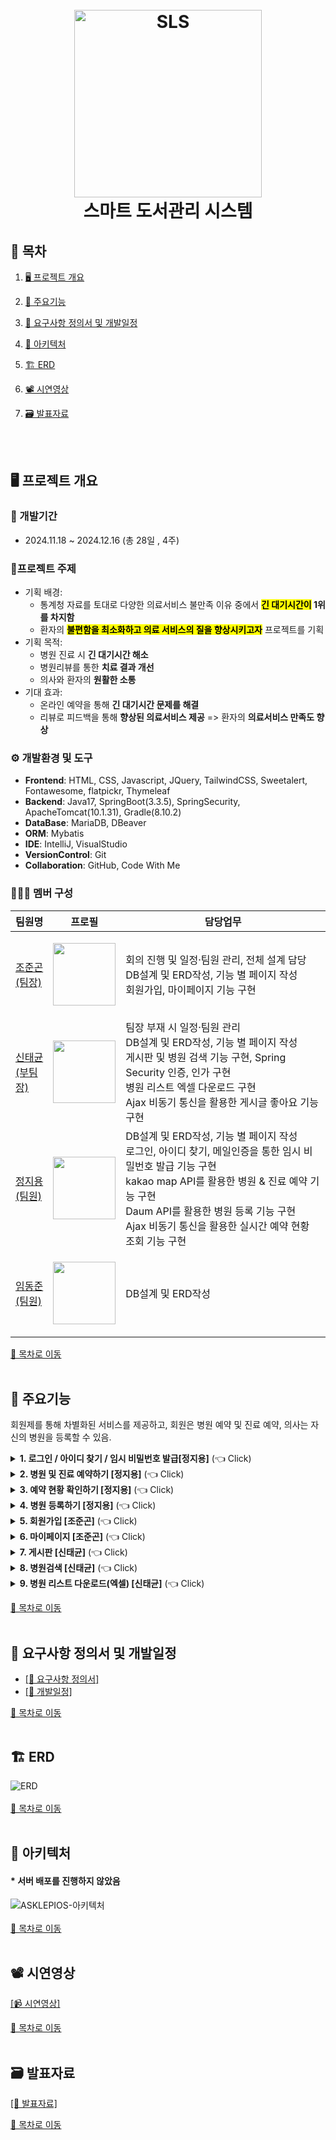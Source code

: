 <h1 align="center">
  <br>
  <img src="https://github.com/user-attachments/assets/42f7e699-960c-4130-93b4-e8f70d2e04b0" alt="SLS" width="300">
  <br>
  스마트 도서관리 시스템
  <br>
</h1>

## 📌 목차
1. [🖥️ 프로젝트 개요](#%EF%B8%8F-프로젝트-개요)
2. [📕 주요기능](#-주요기능)
3. [📖 요구사항 정의서 및 개발일정](#-요구사항-정의서-및-개발일정)
4. [🔧 아키텍처](#-아키텍처)
5. [🏗️ ERD](#%EF%B8%8F-erd)
6. [📽️ 시연영상](#%EF%B8%8F-시연영상)
7. [🗃️ 발표자료](#%EF%B8%8F-발표자료)

      <br><br>

## 🖥️ 프로젝트 개요
### :calendar: 개발기간
  - 2024.11.18 ~ 2024.12.16 (총 28일 , 4주)

### 🔖프로젝트 주제
  - 기획 배경: <br>
    - 통계청 자료를 토대로 다양한 의료서비스 불만족 이유 중에서 <strong><mark>긴 대기시간이</mark> 1위를 차지함</strong>
    - 환자의 <strong><mark>불편함을 최소화하고 의료 서비스의 질을 향상시키고자</mark></strong> 프로젝트를 기획
  - 기획 목적: <br>
    - 병원 진료 시 <strong>긴 대기시간 해소</strong>
    - 병원리뷰를 통한 <strong>치료 결과 개선</strong>
    - 의사와 환자의 <strong>원활한 소통</strong>
  - 기대 효과: <br>
    - 온라인 예약을 통해 <strong>긴 대기시간 문제를 해결</strong>
    - 리뷰로 피드백을 통해 <strong>향상된 의료서비스 제공</strong> => 환자의 <strong>의료서비스 만족도 향상</strong>
    
### ⚙️ 개발환경 및 도구
  - **Frontend**: HTML, CSS, Javascript, JQuery, TailwindCSS, Sweetalert, Fontawesome, flatpickr, Thymeleaf
  - **Backend**: Java17, SpringBoot(3.3.5), SpringSecurity, ApacheTomcat(10.1.31), Gradle(8.10.2)
  - **DataBase**: MariaDB, DBeaver
  - **ORM**: Mybatis
  - **IDE**: IntelliJ, VisualStudio
  - **VersionControl**: Git
  - **Collaboration**: GitHub, Code With Me
### 🧑‍🤝‍🧑 멤버 구성
|팀원명|프로필|담당업무|
|---|---|---|
|[조준곤<br>(팀장)](https://github.com/Jungon-Jo)|<p align="center"><img src="https://avatars.githubusercontent.com/u/174285554?v=4" width="100"></p>|회의 진행 및 일정·팀원 관리, 전체 설계 담당<br>DB설계 및 ERD작성, 기능 별 페이지 작성<br>회원가입, 마이페이지 기능 구현|
|[신태균<br>(부팀장)](https://github.com/Taekyun131)|<p align="center"><img src="https://avatars.githubusercontent.com/u/174299045?v=4" width="100"></p>|팀장 부재 시 일정·팀원 관리<br>DB설계 및 ERD작성, 기능 별 페이지 작성<br>게시판 및 병원 검색 기능 구현, Spring Security 인증, 인가 구현<br> 병원 리스트 엑셀 다운로드 구현<br>Ajax 비동기 통신을 활용한 게시글 좋아요 기능 구현 |
|[정지용<br>(팀원)](https://github.com/98jiyong)|<p align="center"><img src="https://avatars.githubusercontent.com/u/119985920?v=4" width="100"></p>|DB설계 및 ERD작성, 기능 별 페이지 작성<br>로그인, 아이디 찾기, 메일인증을 통한 임시 비밀번호 발급 기능 구현 <br>kakao map API를 활용한 병원 & 진료 예약 기능 구현<br>Daum API를 활용한 병원 등록 기능 구현<br>Ajax 비동기 통신을 활용한 실시간 예약 현황 조회 기능 구현 |
|[임동준<br>(팀원)](https://github.com/NAGABARA)|<p align="center"><img src="https://avatars.githubusercontent.com/u/174768701?v=4" width="100"></p>|DB설계 및 ERD작성|

[📌 목차로 이동](#-목차)
<br><br>

## 📕 주요기능
회원제를 통해 차별화된 서비스를 제공하고, 회원은 병원 예약 및 진료 예약, 의사는 자신의 병원을 등록할 수 있음.

<details>
  <summary><b>1. 로그인 / 아이디 찾기 / 임시 비밀번호 발급[정지용]</b> (👈 Click)</summary>
  <br>
  <div markdown="1">
    <h3>로그인</h3>
    <ol>
      <li>회원제를 통한 ¹퀵메뉴 및 ²실시간 예약 순위 정보를 제공하여 차별화된 서비스를 구현.</li>
      <img src="https://github.com/user-attachments/assets/1c67cf2b-a618-450d-a810-eb21dbb53cc4" width="600" alt="로그인1"><br><br>
      <li>Security를 활용하여 로그인.
      <ul>
      <li>모든 정보를 올바르게 입력해야만 로그인이 가능하며,</li>
      <li>실패 시 => Config의 오류 메시지를 받아서 View로 반환.</li>
      </ul>
      </li>
      <img src="https://github.com/user-attachments/assets/463491af-6e48-453c-9a22-54d1251ebae9" width="400" alt="로그인2"><br><br>
      <li>성공 시 => 퀵메뉴 및 실시간 예약순위를 확인할 수 있고, 회원별 기능 사용 가능.</li>
      <img src="https://github.com/user-attachments/assets/059796e1-9c9e-4d18-b0d4-99c80df947cc" width="600" alt="로그인3">
    </ol>
    <br>
    <h3>아이디 찾기</h3>
    <ul>
      <li>회원은 이름과 주민등록번호를 입력해 아이디를 찾을 수 있음.</li>
      <li>필수정보를 입력하지 않으면 경고문이 나타나며, 아이디를 찾을 수 없음.</li>
      <img src="https://github.com/user-attachments/assets/0889b60c-462a-4440-90f3-4d8e14a5d150" alt="아이디 찾기1"><br><br>
      <li>실패 시 => 입력한 정보가 일치하지 않다는 경고문이 나타남.</li>
      <img src="https://github.com/user-attachments/assets/06cbbb4a-86dc-4b0c-b1ee-ef8d77714210" width="400" alt="아이디 찾기2"><br><br>
      <li>성공 시 => 마스킹 된 자신의 아이디를 확인할 수 있음.</li>
      <img src="https://github.com/user-attachments/assets/beb7d563-a136-417e-bf86-5fbe07f91a68" width="400" alt="아이디 찾기3">
    </ul>
    <br>
    <h3>임시 비밀번호 발급</h3>
    <ul>
      <li>메일을 통해 일회용 인증코드를 전송하여 본인확인 후 임시 비밀번호를 발급 받을 수 있음.</li>
      <img src="https://github.com/user-attachments/assets/38c7def0-34c7-4095-a05c-550ad51ddc11" alt="임시 비밀번호 발급1"><br><br>
      <li>회원가입시 입력한 아이디와 이메일이 일치해야 이메일 인증이 가능.</li>
      <img src="https://github.com/user-attachments/assets/bde7edff-1a37-4656-9a61-8a405a23ddfc" width="400" alt="임시 비밀번호 발급2"><br><br>
      <li>인증코드를 통한 인증번호 확인 후 임시 비밀번호 발급 가능.</li>
      <img src="https://github.com/user-attachments/assets/3cbf7e9c-e6eb-4176-92b3-c4cc50f88ed8" width="400" alt="임시 비밀번호 발급3">
    </ul>
  </div>
</details>

<details>
  <summary><b>2. 병원 및 진료 예약하기 [정지용]</b> (👈 Click)</summary>
  <br>
  <div markdown="1">
    <h3>병원 예약</h3>
    <ul>
      <li>초기화면</li>
      <ul>
        <li>초기화면은 리스트와 지도에 아무것도 표시되지 않음</li>
        <li>위치 정보 제공 동의 시 사용자 위치 중심으로 맵과 리스트에 병원을 제공</li>
      </ul>
      <img src="https://github.com/user-attachments/assets/1dd32c0f-0f16-4dd9-8cbf-d32564b75ea9" width="600" alt="예약1"><br><br>
      <li>병원 클릭 시</li>
      <ul>
        <li>해당 병원이 플랫폼에 등록돼있으면 예약하기 버튼을 표시</li>
        <li>해당 병원에 마커 클릭시 도착지를 자동 입력하여 길찾기 서비스 제공</li>
        <li>사용자는 손쉽게 출발지를 입력해 길을 찾을 수 있음.</li>
      </ul>
      <img src="https://github.com/user-attachments/assets/adc218c4-9c2a-4026-ac0d-61344dbd3ad8" width="600" alt="예약2"><br><br>
      <li>병원 검색 시</li>
      <ul>
        <li>지역 검색 시 해당 지역 중심으로 병원 정보를 제공</li>
        <li>키워드 검색을 통해 원하는 지역의 진료과목 또한 검색 가능</li>
      </ul>
      <img src="https://github.com/user-attachments/assets/8a64423c-281a-48d2-b041-6c4d8b539f3b" width="600" alt="예약3"><br><br>
    </ul>
    <h3>병원 예약 및 진료 예약</h3>
    <ul>
      <li>예약하기 버튼 클릭 시</li>
      <ul>
        <li>예약하기 버튼 클릭 시 해당 병원에 대한 상세정보를 확인할 수 있음.</li>
        <li>해당 병원 정보를 확인한 후 원하는 의사를 선택해 예약 가능</li>
        <li>예약 시 선택한 병원, 담당 의사, 사용자 정보가 자동으로 입력됨.</li>
      </ul>
      <img src="https://github.com/user-attachments/assets/354e9ea3-5823-4d0d-9c4c-d86d7c389480" width="600" alt="예약4"><br><br>
    </ul>
    <br>
      <h3>진료 예약</h3>
      <ul>
      <li>진료 예약 시</li>
      <ul>
        <li>날짜 선택 시 해당 날짜에 예약 가능한 시간대 확인 가능</li>
        <li>이미 예약된 시간은 예약이 불가능하도록 선택 불가능</li>
        <li>회원은 원하는 시간대 및 간단한 메모를 작성한 후 예약을 진행</li>
      </ul>
      <img src="https://github.com/user-attachments/assets/e0ecb3f5-5f4f-4efb-87c1-0b10e897d483" width="600" alt="예약5">
    </ul>
    <br>
  </div>
</details>

<details>
  <summary><b>3. 예약 현황 확인하기 [정지용]</b> (👈 Click)</summary>
  <br>
  <h3>예약현황 확인</h3>
  <ul>
    <li>회원은 자신이 예약한 내용을 예약 현황을 통해 확인할 수 있음.</li>
    <img src="https://github.com/user-attachments/assets/99385c2f-ed6e-4043-af39-04ec53be4ddf" width="600" alt="예약현황 확인1">
  </ul>
  <br>
  <ul>
    <li>예약 현황을 클릭 시 현재 내가 예약한 진료의 상태를 확인할 수 있음(대기 / 거절 / 승인).</li>
    <img src="https://github.com/user-attachments/assets/7b0e7d69-b2d4-4604-b4c0-3d481ea4b621" width="600" alt="예약현황 확인2">
  </ul>
  <br>
  <ul>
    <li>담당 의사가 진료 상태를 변경하면 실시간으로 회원의 예약 현황에서도 상태가 변경됨.<br>
    => <b>담당 의사는 진료 시간에 맞춰 다음 환자의 예약 상태를 알맞게 변경 가능.</b></li>
    <img src="https://github.com/user-attachments/assets/59805f57-9b68-43fe-91b8-3122348d21bd" width="600" alt="예약현황 확인3">
  </ul>
</details>

<details>
  <summary><b>4. 병원 등록하기 [정지용]</b> (👈 Click)</summary>
  <br>
  <h3>병원 등록</h3>
  <ul>
    <li>초기 화면</li>
    <ul>
      <li>의사는 병원 등록을 통해 병원을 등록할 수 있음.</li>
    </ul>
    <img src="https://github.com/user-attachments/assets/ef42a354-559c-4c9b-b2e8-645f870e47fb" width="600" alt="병원 등록하기1">
  </ul>
  <br>
  <ul>
    <li>중복 확인</li>
    <ul>
      <li>기존에 이미 등록된 병원이라면, 경고 문구를 표시하고 등록이 불가.</li>
    </ul>
    <img src="https://github.com/user-attachments/assets/544b8eb7-03b4-421d-83e4-f97c35422224" width="600" alt="병원 등록하기2">
  </ul>
  <br>
  <ul>
    <li>중복 확인</li>
    <ul>
      <li>신규 병원이라면, 확인 문구를 표시하고 상세 주소칸이 활성화됨.</li>
    </ul>
    <img src="https://github.com/user-attachments/assets/2da9e553-2178-4b8c-a689-91ba2a50a9e5" width="600" alt="병원 등록하기3">
  </ul>
  <br>
  <ul>
    <li>병원 등록</li>
    <ul>
      <li>병원에 대한 상세정보를 입력한 후 병원 등록.</li>
    </ul>
    <img src="https://github.com/user-attachments/assets/d9a06743-226c-49d2-a127-cbf3791d1e9a" width="600" alt="병원 등록하기4">
  </ul>
  <br>
  <ul>
    <li>등록된 병원 확인</li>
    <ul>
      <li>병원 검색을 통해 병원이 잘 등록됐는지 조회.</li>
    </ul>
    <img src="https://github.com/user-attachments/assets/44b94cff-5de6-4061-b831-099d816ba83e" width="600" alt="병원 등록하기5">
  </ul>
</details>

<details>
  <summary><b>5. 회원가입 [조준곤]</b> (👈 Click)</summary>
  <br>
  <h3>회원가입</h3>
  <ol>
    <li>약관 동의를 진행한 후 회원가입을 할 수 있음</li>
    <ul>
      <li>약관을 모두 동의하지 않고 회원가입을 진행하면 경고창이 뜸</li>
      <li>모든 약관을 동의할 시, 상단에 전체 체크 버튼이 활성화됨</li>
    </ul>
    <img src="https://github.com/user-attachments/assets/e21ef9d4-1a1a-4337-b217-ffa9205f47b8" width="600" alt="회원가입1"><br><br>
    <li>원하는 아이디 및 비밀번호를 입력하여 계정을 생성</li>
    <ul>
      <li>아이디 중복 확인을 통해 사용할 수 있는지 확인</li>
      <li>비밀번호 재입력을 통한 비밀번호 확인.</li>
    </ul>
    <img src="https://github.com/user-attachments/assets/4ef28dc5-694f-45b4-a6c6-958352b1d083" width="600" alt="회원가입2"><br><br>
    <li>이메일 인증을 통한 무결성과 보안을 보장.</li>
    <img src="https://github.com/user-attachments/assets/4b74c3e9-bc2a-4962-9456-87e0860c9b8e" width="600" alt="회원가입3"><br><br>
    <li>주소 및 프로필 사진을 첨부하여 회원가입 완료</li>
    <ul>
      <li>다음 주소검색 API를 사용해 주소를 입력</li>
      <li>사진 첨부를 통해 프로필 사진 설정 가능</li>
    </ul>
    <img src="https://github.com/user-attachments/assets/20a15c01-e6f8-4131-b6ff-0adf5f8e433d" width="600" alt="회원가입4"><br><br>
    <li>가입대상이 의사라면 추가작성을 통해 소속된 병원 및 경력 설정</li>
    <ul>
      <li>병원 검색을 통해 자신이 소속된 병원을 클릭해 병원코드 설정</li>
      <li>상세정보에 표시될 진료과목, 경력 및 학력을 작성해 회원가입 완료</li>
    </ul>
    <img src="https://github.com/user-attachments/assets/cc51ace0-8740-4f37-b1a6-e6fad736a43e" width=
    "600" alt="회원가입5">
  </ol>
</details>

<details>
  <summary><b>6. 마이페이지 [조준곤]</b> (👈 Click)</summary>
  <br>
  <h3>마이페이지</h3>
  <ul>
    <li>비밀번호 변경</li>
    <ul>
      <li>만약 임시 비밀번호를 발급받았다면, 마이페이지를 통해 비밀번호를 변경할 수 있음</li>
    </ul>
    <img src="https://github.com/user-attachments/assets/45bae6a9-d601-4e96-acd7-919ee350eb60" width="600" alt="마이페이지1">
  </ul>
  <ul>
    <li>사진 수정</li>
    <ul>
      <li>변경하고 싶은 사진을 첨부하면 미리보기를 통해 사진을 확인할 수 있음</li>
    </ul>
    <img src="https://github.com/user-attachments/assets/b5bbc0ad-5baa-4f48-a9f0-a61f061535c4" width="600" alt="마이페이지2">
  </ul>
  <ul>
    <li>의사정보 수정</li>
    <ul>
      <li>의사가 이직할 시, 의사정보 수정을 통해 이직한 병원의 정보를 입력할 수 있음</li>
    </ul>
    <img src="https://github.com/user-attachments/assets/e367ce17-9043-4067-a387-fc5bfd8c9ef5" width="600" alt="마이페이지3">
  </ul>
  <ul>
    <li>수정된 정보확인</li>
    <ul>
      <li>저장한 후 마이페이지를 확인해 수정된 정보가 잘 입력된 것을 확인할 수 있음</li>
    </ul>
    <img src="https://github.com/user-attachments/assets/10499b2c-36d4-4e38-afef-3b35d4d4ebdd" width="600" alt="마이페이지4">
  </ul>
</details>

<details>
  <summary><b>7. 게시판 [신태균]</b> (👈 Click)</summary>
  <br>
  <h3>게시판 구현 - 동영상 편집 미완료</h3>
  <ul>
    <li>추후에 영상 편집이 완료되면 업데이트 예정</li>
    <img src="https://github.com/user-attachments/assets/39d75804-9928-4a84-8a48-0e0a1687e37d" width="600" alt="준비중">
  </ul>
  <br>
</details>

<details>
  <summary><b>8. 병원검색 [신태균]</b> (👈 Click)</summary>
  <br>
  <h3>병원 검색</h3>
  <ul>
    <li>키워드로 검색</li>
    <ul>
      <li>네비게이션에 있는 진료과목을 선택해 등록돼있는 병원 검색 가능</li>
      <li>특정 키워드를 검색해 키워드가 포함된 병원 검색 가능</li>
    </ul>
    <img src="https://github.com/user-attachments/assets/2ee20b53-7def-46ab-baec-e4636d30b490" width="600" alt="병원검색1">
  </ul>
  <br>
  <ul>
    <li>지역으로 검색</li>
    <ul>
      <li>검색어에 지역을 입력해 해당 지역에 등록돼있는 병원 검색 가능</li>
    </ul>
    <img src="https://github.com/user-attachments/assets/c1d45feb-d1ee-4a1b-b6a1-542827b9f1b8" width="600" alt="병원검색2">
  </ul>
  <br>
  <ul>
    <li>중복 필터 검색</li>
    <ul>
      <li>해당 지역에 대한 검색 후 진료과목을 선택해 중복 필터링 가능</li>
      <li>해당 지역에 원하는 진료과목을 필터링해 검색 가능</li>
    </ul>
    <img src="https://github.com/user-attachments/assets/27984cd6-f2fc-4ae4-a918-a4711fb454aa" width="600" alt="병원검색3">
  </ul>
  <br>
  <ul>
    <li>진료중인 병원 필터링</li>
    <ul>
      <li>현재시간을 기준으로 등록돼있는 병원 중 진료중인 병원 검색 가능</li>
      <li>현재시간 18시 10분을 기준으로 진료중인 병원을 필터링하여 검색 가능</li>
    </ul>
    <img src="https://github.com/user-attachments/assets/010518dc-24b6-489a-9332-2f87cbdedfe6" width="600" alt="병원검색4">
  </ul>
  <br>
  <ul>
    <li>주말 진료 여부</li>
    <ul>
      <li>등록돼있는 병원 중 주말 진료를 하는 병원을 필터링해 검색 가능</li>
    </ul>
    <img src="https://github.com/user-attachments/assets/0f090105-453a-4066-a1de-1f131b867f20" width="600" alt="병원검색5">
  </ul>
  <br>
  <ul>
    <li>병원 상세정보 확인</li>
    <ul>
      <li>검색한 병원을 클릭하면 해당 병원에 대한 상세정보를 확인할 수 있음</li>
      <li>또한, 상세정보에서 담당의사를 선택해 해당병원의 진료예약 가능</li>
    </ul>
    <img src="https://github.com/user-attachments/assets/e6d92172-9095-4460-a242-d349ab1f723e" width="600" alt="병원검색6">
  </ul>
</details>

<details>
  <summary><b>9. 병원 리스트 다운로드(엑셀) [신태균]</b> (👈 Click)</summary>
  <br>
  <h3>병원 리스트 다운로드 - 엑셀</h3>
  <ul>
    <li>병원 리스트 다운로드 - 비회원</li>
    <ul>
      <li>해당 기능은 회원만 제공하기 때문에 비회원 클릭 시, 로그인 세션으로 이동</li>
    </ul>
    <img src="https://github.com/user-attachments/assets/a458015d-b12e-496b-a722-8dbf1bfd7260" width="600" alt="엑셀다운로드">
  </ul>
  <br>
  <ul>
    <li>병원 리스트 다운로드 - 회원</li>
    <ul>
      <li>엑셀 다운로드 클릭 시, 병원들에 대한 정보를 엑셀로 다운로드하여 확인할 수 있음</li>
    </ul>
    <img src="https://github.com/user-attachments/assets/a96d74a1-3560-4fa5-b9d2-599438db2a5e" width="600" alt="엑셀다운로드">
  </ul>
</details>

[📌 목차로 이동](#-목차)
<br><br>

## 📖 요구사항 정의서 및 개발일정
- [[📑 요구사항 정의서]](https://docs.google.com/spreadsheets/d/1319HK6tojzy0Jqov5cYQ1aQAfhmJnO5vXLnDfRDZolg/edit?gid=1651580600#gid=1651580600)
- [[📑 개발일정]](https://docs.google.com/spreadsheets/d/1319HK6tojzy0Jqov5cYQ1aQAfhmJnO5vXLnDfRDZolg/edit?gid=0#gid=0)<br>

[📌 목차로 이동](#-목차)
<br><br>

## 🏗️ ERD
![ERD](https://github.com/user-attachments/assets/e66666d7-eba0-4379-90ce-0ee20c9d1959)<br><br>
[📌 목차로 이동](#-목차)
<br><br>

## 🔧 아키텍처
####  * 서버 배포를 진행하지 않았음
![ASKLEPIOS-아키텍처](https://github.com/user-attachments/assets/0b231397-9dd7-4294-8ad1-f8ab88823976)<br><br>
[📌 목차로 이동](#-목차)
<br><br>

## 📽️ 시연영상
[[📹 시연영상]](https://www.youtube.com/watch?v=W2Vq8N1xsIk&list=PLNdYfRO3wDimceWjFMnr3KoMn73idCSHj)<br>

[📌 목차로 이동](#-목차)
<br><br>

## 🗃️ 발표자료
[[📂 발표자료]](https://www.canva.com/design/DAGZZpxk6Wk/LY2Gb7eVNRx5tHq7PCic7Q/edit)<br>

[📌 목차로 이동](#-목차)
